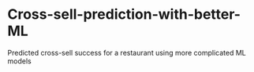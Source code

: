 # Cross-sell-prediction-with-better-ML
Predicted cross-sell success for a restaurant using more complicated ML models
